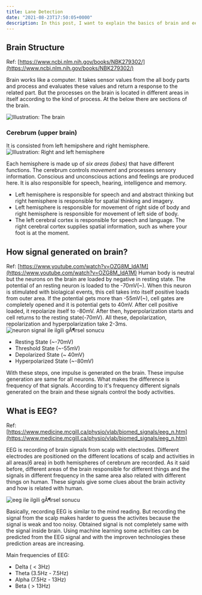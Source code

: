 ```yaml
---
title: Lane Detection
date: "2021-08-23T17:50:05+0000"
description: In this post, I want to explain the basics of brain and eeg.
---
```


## Brain Structure
Ref: [https://www.ncbi.nlm.nih.gov/books/NBK279302/](https://www.ncbi.nlm.nih.gov/books/NBK279302/)

Brain works like a computer. It takes sensor values from the all body parts and process and evaluates these values and return a response to the related part.  But the processes on the brain is located in different areas in itself according to the kind of process. At the below there are sections of the brain.


![Illustration: The brain](https://www.ncbi.nlm.nih.gov/books/NBK279302/bin/74df19bc04f4094dc02ecea6f2d230cev1_abs_550x314_b3535db83dc50e27c1bb1392364c95a2.jpg)

### Cerebrum (upper brain)
It is consisted from left hemipshere and right hemisphere.
![Illustration: Right and left hemisphere](https://www.ncbi.nlm.nih.gov/books/NBK279302/bin/c845edebfd94e1c6eb6e6a6141f7e1a6v1_abs_550x433_b3535db83dc50e27c1bb1392364c95a2.jpg)

Each hemisphere is made up of *six areas (lobes)* that have different functions. The cerebrum controls *movement* and processes sensory information. Conscious and unconscious actions and feelings are produced here. It is also responsible for speech, hearing, intelligence and memory.

- Left hemisphere is responsible for speech and and abstract thinking but right hemisphere is responsible for spatial thinking and imagery.
- Left hemisphere is responsible for movement of right side of body and right hemisphere is responsible for movement of left side of body.
- The left cerebral cortex is responsible for speech and language. The right cerebral cortex supplies spatial information, such as where your foot is at the moment.

## How signal generated on brain?
Ref: [https://www.youtube.com/watch?v=OZG8M_ldA1M](https://www.youtube.com/watch?v=OZG8M_ldA1M)
Human body is neutral but the neurons on the brain are loaded by negative in resting state. The potential of an resting neuron is loaded to the -70mV(~). When this neuron is stimulated with biolagical events, this cell takes into itself positive loads from outer area. If the potential gets more than -55mV(~), cell gates are completely opened and it is potential gets to 40mV. After cell positive loaded, it repolarize itself to -80mV. After then, hyperpolarization starts and cell returns to the resting state(-70mV). All these, depolarization, repolarization and hyperpolarization take 2-3ms.
![neuron signal ile ilgili gÃ¶rsel sonucu](https://cdn.kastatic.org/ka-perseus-images/b6d1e5f9615f0038a7d2e49a73fd9583e0d1b260.png)
- Resting State 				(~-70mV)
- Threshold State			(~-55mV)
- Depolarized State 		(~ 40mV)
- Hyperpolarized State (~-80mV)

With these steps, one impulse is generated on the brain. These impulse generation are same for all neurons. What makes the difference is frequency of that signals. According to it's frequency different signals generated on the brain and these signals control the body activities.


## What is EEG?

Ref:[https://www.medicine.mcgill.ca/physio/vlab/biomed_signals/eeg_n.htm](https://www.medicine.mcgill.ca/physio/vlab/biomed_signals/eeg_n.htm)

EEG is recording of brain signals from scalp with electrodes. Different electrodes are positioned on the different locations of scalp and activities in all areas(6 area) in both hemispheres of cerebrum  are recorded. As it said before, different areas of the brain responsible for different things and the signals in different frequency in the same area also related with different things on human. These signals give some clues about the brain activity and how is related with human.

![eeg ile ilgili gÃ¶rsel sonucu](./eeg.jpg)

Basically, recording EEG is similar to the mind reading. But recording the signal from the scalp makes harder to guess the activites because the signal is weak and too noisy. Obtained signal is not completely same with the signal inside brain. Using machine learning some activities can be predicted from the EEG signal and with the improven technologies these prediction areas are increasing. 

Main frequencies of EEG:
- Delta ( < 3Hz)
- Theta (3.5Hz - 7.5Hz)
- Alpha (7.5Hz - 13Hz)
- Beta ( > 13Hz)
